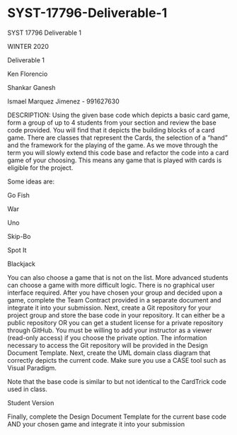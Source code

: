 # SYST-17796-Deliverable-1
SYST 17796  Deliverable 1


WINTER 2020

Deliverable 1

Ken Florencio

Shankar Ganesh

Ismael Marquez Jimenez - 991627630

DESCRIPTION:
Using the given base code which depicts a basic card game, form a group of up to 4 students from your section and review the base code provided. You will find that it depicts the building blocks of a card game. 
There are classes that represent the Cards, the selection of a “hand” and the framework for the playing of the game. As we move through the term you will slowly extend this code base and refactor the code into a card game of your choosing. 
This means any game that is played with cards is eligible for the project. 

Some ideas are:

Go Fish

War

Uno

Skip-Bo

Spot It

Blackjack

You can also choose a game that is not on the list. 
More advanced students can choose a game with more difficult logic. 
There is no graphical user interface required. 
After you have chosen your group and decided upon a game, complete the Team Contract provided in a separate document and integrate it into your submission. 
Next, create a Git repository for your project group and store the base code in your repository. 
It can either be a public repository OR you can get a student license for a private repository through GitHub. 
You must be willing to add your instructor as a viewer (read-only access) if you choose the private option. 
The information necessary to access the Git repository will be provided in the Design Document Template. 
Next, create the UML domain class diagram that correctly depicts the current code. 
Make sure you use a CASE tool such as Visual Paradigm. 

Note that the base code is similar to but not identical to the CardTrick code used in class.

Student Version

Finally, complete the Design Document Template for the current base code AND your chosen game and integrate it into your submission
